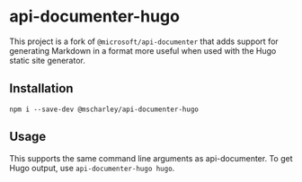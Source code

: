 # api-documenter-hugo

This project is a fork of `@microsoft/api-documenter` that adds support for generating Markdown in a format more useful when used with the Hugo static site generator.

## Installation

```shell
npm i --save-dev @mscharley/api-documenter-hugo
```

## Usage

This supports the same command line arguments as api-documenter. To get Hugo output, use `api-documenter-hugo hugo`.
